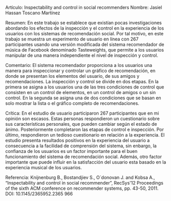 Artículo: Inspectability and control in social recommenders Nombre: Jasiel Hassan Toscano Martínez

Resumen: En este trabajo se establece que existían pocas investigaciones abordando los efectos de la inspección y el control en la experiencia de los usuarios con los sistemas de recomendación social. Por tal motivo, en este trabajo se muestra un experimento de usuario en línea con 267 participantes usando una versión modificada del sistema recomendador de música de Facebook denominado Tasteweights, que permite a los usuarios manipular de una manera independiente el nivel de inspección y control.

Comentario: El sistema recomendador proporciona a los usuarios una manera para inspeccionar y controlar un gráfico de recomendación, en donde se presentan los elementos del usuario, de sus amigos y recomendaciones. La inspección y control se divide en dos etapas. En la primera se asigna a los usuarios una de las tres condiciones de control que consisten en un control de elementos, en un control de amigos o un sin control. En la segunda 
se asigna una de dos condiciones que se basan en solo mostrar la lista o el gráfico completo de recomendaciones. 

Crítica: En el estudio de usuario participaron 267 participantes que en mi opinión son escasos. Estas personas respondieron un cuestionario sobre sus características personales, que pueden cambiar según el estado de ánimo. Posteriormente completaron las etapas de control e inspección. Por último, respondieron un tedioso cuestionario en relación a la experiencia. El estudio presenta resultados positivos en la experiencia del usuario a consecuencia a la facilidad de comprensión del sistema, sin enbargo, la confianza de los usuarios es un factor importante para el buen funcionamiento del sistema de recomendación social. Además, otro factor importante que puede influir en la satisfacción del usuario esta basado en la experiencia musical de los usuarios.

Referencia: Knijnenburg B., Bostandjiev S., O´donovan J. and Kobsa A., “Inspectability and control in social recommender”, RecSys'12 Proceedings of the sixth ACM conference on recommender systems, pp. 43-50, 2011. DOI: 10.1145/2365952.2365 966
